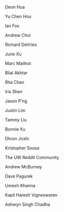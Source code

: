 <!-- TITLE: Credits -->
<!-- SUBTITLE: A quick summary of Credits -->

Deon Hua

Yu Chen Hou

Ian Fox

Andrew Choi

Richard DeVries

June Xu 

Marc Mailhot

Bilal Akhtar

Rita Chan

Iris Shen

Jason P’ng

Justin Lim

Tammy Liu

Bonnie Xu

Dhron Joshi

Kristopher Sousa

The UW Reddit Community

Andrew McBurney

Dave Pagurek

Umesh Khanna 

Kapil Haresh Vigneswaren

Ashwyn Singh Chadha